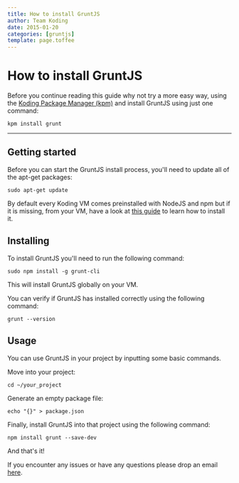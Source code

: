 ```yaml
---
title: How to install GruntJS
author: Team Koding
date: 2015-01-20
categories: [gruntjs]
template: page.toffee
---
```


# How to install GruntJS

Before you continue reading this guide why not try a more easy way, using the [Koding Package Manager (kpm)](http://learn.koding.com/guides/getting-started-kpm/) and install GruntJS using just one command:

```
kpm install grunt
```

***

## Getting started

Before you can start the GruntJS install process, you'll need to update all of the apt-get packages:

```
sudo apt-get update
```

By default every Koding VM comes preinstalled with NodeJS and npm but if it is missing, from your VM, have a look at [this guide](http://learn.koding.com/guides/getting-started-nodejs/) to learn how to install it.

## Installing

To install GruntJS you'll need to run the following command:

```
sudo npm install -g grunt-cli
```

This will install GruntJS globally on your VM.

You can verify if GruntJS has installed correctly using the following command:

```
grunt --version 
```

## Usage

You can use GruntJS in your project by inputting some basic commands.

Move into your project:
```
cd ~/your_project
```

Generate an empty package file:

``` 
echo "{}" > package.json 
```

Finally, install GruntJS into that project using the following command:

```
npm install grunt --save-dev
```

And that's it!

If you encounter any issues or have any questions please drop an email [here](mailto:support@koding.com).